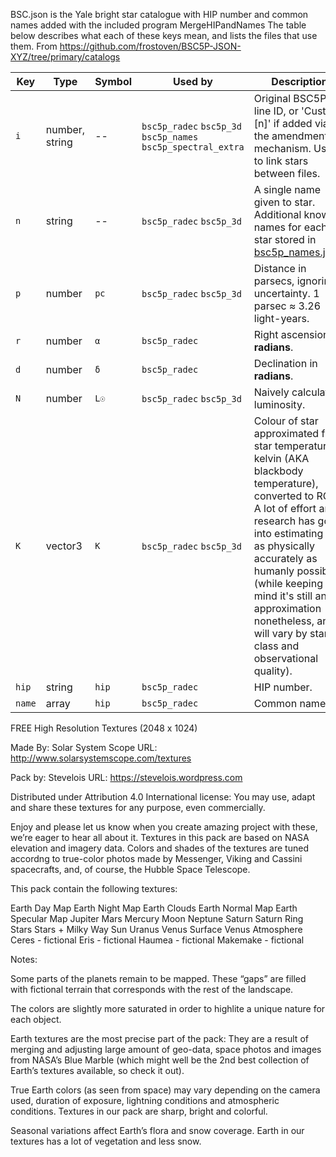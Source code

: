 BSC.json is the Yale bright star catalogue with HIP number and common names added with the included program MergeHIPandNames
The table below describes what each of these keys mean, and lists the files
that use them. From https://github.com/frostoven/BSC5P-JSON-XYZ/tree/primary/catalogs

| Key | Type     | Symbol | Used by | Description                  |
| --- | -------- | ------ | ------- | ---------------------------- |
| `i` | number, string | -- | `bsc5p_radec` `bsc5p_3d` `bsc5p_names` `bsc5p_spectral_extra` | Original BSC5P line ID, or 'Custom [n]' if added via the amendments mechanism. Used to link stars between files.
| `n` | string   | --     | `bsc5p_radec` `bsc5p_3d` | A single name given to star. Additional known names for each star stored in [bsc5p_names.json](catalogs/bsc5p_names.json).
| `p` | number   | `pc`   | `bsc5p_radec` `bsc5p_3d` | Distance in parsecs, ignoring uncertainty. 1 parsec ≈ 3.26 light-years.
| `r` | number   | `α`    | `bsc5p_radec` | Right ascension in **radians**.
| `d` | number   | `δ`    | `bsc5p_radec` | Declination in **radians**.
| `N` | number   | `L☉`   | `bsc5p_radec` `bsc5p_3d` | Naively calculated luminosity. 
| `K` | vector3  | `K`    | `bsc5p_radec` `bsc5p_3d` | Colour of star approximated from star temperature in kelvin (AKA blackbody temperature), converted to RGB. A lot of effort and research has gone into estimating this as physically accurately as humanly possible (while keeping in mind it's still an approximation nonetheless, and will vary by star class and observational quality).
| `hip` | string   | `hip`    | `bsc5p_radec` |HIP number.
| `name` | array   | `hip`    | `bsc5p_radec` |Common name(s).


FREE High Resolution Textures (2048 x 1024)

Made By:	Solar System Scope
URL:		http://www.solarsystemscope.com/textures

Pack by:	Stevelois
URL:		https://stevelois.wordpress.com

Distributed under Attribution 4.0 International license: You may use, adapt and share these textures for any purpose, even commercially.

Enjoy and please let us know when you create amazing project with these, we’re eager to hear all about it. Textures in this pack are based on NASA elevation and imagery data. Colors and shades of the textures are tuned accordng to true-color photos made by Messenger, Viking and Cassini spacecrafts, and, of course, the Hubble Space Telescope.

This pack contain the following textures:

Earth Day Map
Earth Night Map
Earth Clouds
Earth Normal Map
Earth Specular Map
Jupiter
Mars
Mercury
Moon
Neptune
Saturn
Saturn Ring
Stars
Stars + Milky Way
Sun
Uranus
Venus Surface
Venus Atmosphere
Ceres - fictional
Eris - fictional
Haumea - fictional
Makemake - fictional

Notes:

Some parts of the planets remain to be mapped. These “gaps” are filled with fictional terrain that corresponds with the rest of the landscape.

The colors are slightly more saturated in order to highlite a unique nature for each object.

Earth textures are the most precise part of the pack: They are a result of merging and adjusting large amount of geo-data, space photos and images from NASA’s Blue Marble (which might well be the 2nd best collection of Earth’s textures available, so check it out).

True Earth colors (as seen from space) may vary depending on the camera used, duration of exposure, lightning conditions and atmospheric conditions. Textures in our pack are sharp, bright and colorful.

Seasonal variations affect Earth’s flora and snow coverage. Earth in our textures has a lot of vegetation and less snow.
